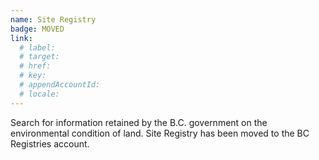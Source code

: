 ```yaml
---
name: Site Registry
badge: MOVED
link:
  # label:
  # target:
  # href: 
  # key:
  # appendAccountId:
  # locale:
---
```


Search for information retained by the B.C. government on the environmental condition of land. Site Registry has been moved to the BC Registries account.
